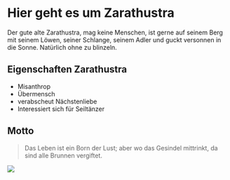 # Hier geht es um Zarathustra

Der gute alte Zarathustra, mag keine Menschen, ist gerne auf seinem Berg mit seinem Löwen, seiner Schlange, seinem Adler und guckt versonnen in die Sonne. Natürlich ohne zu blinzeln.

## Eigenschaften Zarathustra

* Misanthrop
* Übermensch
* verabscheut Nächstenliebe
* Interessiert sich für Seiltänzer

## Motto

> Das Leben ist ein Born der Lust; aber wo das Gesindel mittrinkt, da sind alle Brunnen vergiftet.

<img src=https://upload.wikimedia.org/wikipedia/commons/2/23/Nietzsche1882.jpg/>